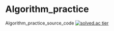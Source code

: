 # Algorithm_practice
Algorithm_practice_source_code
[![solved.ac tier](http://mazassumnida.wtf/api/generate_badge?boj=uk7880)](https://solved.ac/uk7880)
